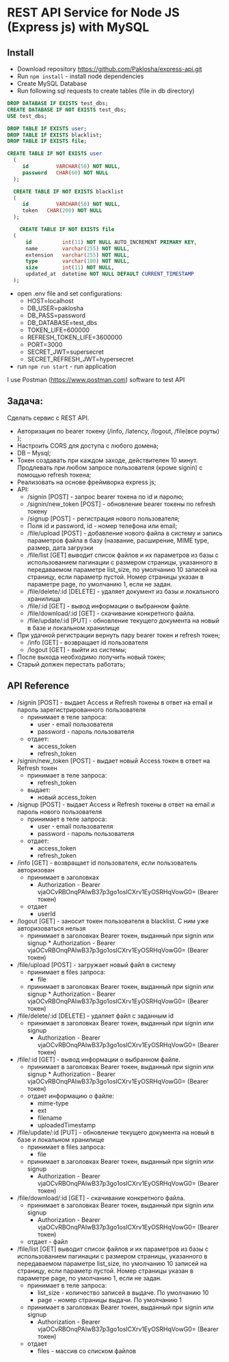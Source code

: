 REST API Service for Node JS (Express js) with MySQL
===========

## Install
* Download repository https://github.com/Paklosha/express-api.git
* Run `npm install` - install node dependencies
* Create MySQL Database
* Run following sql requests to create tables (file in db directory)
~~~~ sql
DROP DATABASE IF EXISTS test_dbs;   
CREATE DATABASE IF NOT EXISTS test_dbs;   
USE test_dbs; 

DROP TABLE IF EXISTS user; 
DROP TABLE IF EXISTS blacklist; 
DROP TABLE IF EXISTS file; 

CREATE TABLE IF NOT EXISTS user 
  ( 
     id         VARCHAR(50) NOT NULL, 
     password   CHAR(60) NOT NULL
  ); 

  CREATE TABLE IF NOT EXISTS blacklist 
  ( 
     id         VARCHAR(50) NOT NULL, 
     token   CHAR(200) NOT NULL
  ); 

    CREATE TABLE IF NOT EXISTS file 
  ( 
      id          int(11) NOT NULL AUTO_INCREMENT PRIMARY KEY,
      name        varchar(255) NOT NULL,
      extension   varchar(255) NOT NULL,
      type        varchar(100) NOT NULL,
      size        int(11) NOT NULL,
      updated_at  datetime NOT NULL DEFAULT CURRENT_TIMESTAMP
  ); 

~~~~
* open .env file and set configurations:
    * HOST=localhost
    * DB_USER=paklosha
    * DB_PASS=password
    * DB_DATABASE=test_dbs
    * TOKEN_LIFE=600000
    * REFRESH_TOKEN_LIFE=3600000
    * PORT=3000
    * SECRET_JWT=supersecret
    * SECRET_REFRESH_JWT=hypersecret
* run `npm run start` - run application

I use Postman (https://www.postman.com) software to test API

## Задача:
Сделать сервис с REST API. 
*	Авторизация по bearer токену (/info, /latency, /logout, /file(все роуты) );
*	Настроить CORS для доступа с любого домена;
*	DB – Mysql;
*	Токен создавать при каждом заходе, действителен 10 минут. Продлевать при любом запросе пользователя (кроме signin) с помощью refresh токена;
*	Реализовать на основе фреймворка express js;
*   API:
    * /signin [POST] - запрос bearer токена по id и паролю;
    * /signin/new_token [POST]  - обновление bearer токены по refresh токену
    * /signup [POST] - регистрация нового пользователя;
    * Поля id и password, id - номер телефона или email;
    * /file/upload [POST] - добавление нового файла в систему и запись параметров файла в базу (название, расширение, MIME type, размер, дата загрузки
    * /file/list [GET]  выводит список файлов и их параметров из базы с использованием пагинации с размером страницы, указанного в передаваемом параметре list_size, по умолчанию 10 записей на страницу, если параметр пустой. Номер страницы указан в параметре page, по умолчанию 1, если не задан. 
    * /file/delete/:id [DELETE] - удаляет документ из базы и локального хранилища
    * /file/:id [GET] - вывод информации о выбранном файле. 
    * /file/download/:id [GET] - скачивание конкретного файла. 
    * /file/update/:id [PUT] - обновление текущего документа на новый в базе и локальном хранилище
*	При удачной регистрации вернуть пару  bearer токен и refresh токен;
    * /info [GET] - возвращает id пользователя 
    * /logout [GET] - выйти из системы;
*	После выхода необходимо получить новый токен;
*	Старый должен перестать работать;

## API Reference
* /signin [POST] - выдает Access и Refresh токены в ответ на email и пароль зарегистрированного пользователя
    * принимает в теле запроса:
        * user - email пользователя
        * password - пароль пользователя
    * отдает:
        * access_token
        * refresh_token
* /signin/new_token [POST] - выдает новый Access токен в ответ на Refresh токен
    * принимает в теле запроса:
        * refresh_token
    * выдает:
        * новый access_token
* /signup [POST] - выдает Access и Refresh токены в ответ на email и пароль нового пользователя
    * принимает в теле запроса:
        * user - email пользователя
        * password - пароль пользователя
    * отдает:
        * access_token
        * refresh_token
* /info [GET] - возвращает id пользователя, если пользователь авторизован
    * принимает в заголовках
        * Authorization - Bearer vjaOCvRBOnqPAIwB37p3go1osICXrv1EyOSRHqVowG0= (Bearer токен)
    * отдает
        * userId
* /logout [GET] - заносит токен пользователя в blacklist. С ним уже авторизоваться нельзя
    * принимает в заголовках Bearer токен, выданный при signin или signup
            * Authorization - Bearer vjaOCvRBOnqPAIwB37p3go1osICXrv1EyOSRHqVowG0= (Bearer токен)
* /file/upload [POST] - загружает новый файл в систему
    * принимает в files запроса:
        * file
    * принимает в заголовках Bearer токен, выданный при signin или signup
            * Authorization - Bearer vjaOCvRBOnqPAIwB37p3go1osICXrv1EyOSRHqVowG0= (Bearer токен)
* /file/delete/:id [DELETE] - удаляет файл с заданным id
    * принимает в заголовках Bearer токен, выданный при signin или signup
        * Authorization - Bearer vjaOCvRBOnqPAIwB37p3go1osICXrv1EyOSRHqVowG0= (Bearer токен)
* /file/:id [GET] - вывод информации о выбранном файле. 
    * принимает в заголовках Bearer токен, выданный при signin или signup
                * Authorization - Bearer vjaOCvRBOnqPAIwB37p3go1osICXrv1EyOSRHqVowG0= (Bearer токен)
    * отдает информацию о файле:
        * mime-type
        * ext
        * filename
        * uploadedTimestamp
* /file/update/:id [PUT] - обновление текущего документа на новый в базе и локальном хранилище
    * принимает в files запроса:
        * file
    * принимает в заголовках Bearer токен, выданный при signin или signup
        * Authorization - Bearer vjaOCvRBOnqPAIwB37p3go1osICXrv1EyOSRHqVowG0= (Bearer токен)
* /file/download/:id [GET] - скачивание конкретного файла. 
    * принимает в заголовках Bearer токен, выданный при signin или signup
        * Authorization - Bearer vjaOCvRBOnqPAIwB37p3go1osICXrv1EyOSRHqVowG0= (Bearer токен)
    * отдает - файл
* /file/list [GET]  выводит список файлов и их параметров из базы с использованием пагинации с размером страницы, указанного в передаваемом параметре list_size, по умолчанию 10 записей на страницу, если параметр пустой. Номер страницы указан в параметре page, по умолчанию 1, если не задан.
    * принимает в теле запроса:
        * list_size - количество записей в выдаче. По умолчанию 10
        * page - номер страницы выдачи. По умолчанию 1
    * принимает в заголовках Bearer токен, выданный при signin или signup
        * Authorization - Bearer vjaOCvRBOnqPAIwB37p3go1osICXrv1EyOSRHqVowG0= (Bearer токен)
    * отдает
        * files - массив со списком файлов 
